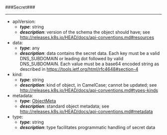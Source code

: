 ###Secret###

---
* apiVersion: 
  * **_type_**: string
  * **_description_**: version of the schema the object should have; see http://releases.k8s.io/HEAD/docs/api-conventions.md#resources
* data: 
  * **_type_**: any
  * **_description_**: data contains the secret data.  Each key must be a valid DNS_SUBDOMAIN or leading dot followed by valid DNS_SUBDOMAIN.  Each value must be a base64 encoded string as described in https://tools.ietf.org/html/rfc4648#section-4
* kind: 
  * **_type_**: string
  * **_description_**: kind of object, in CamelCase; cannot be updated; see http://releases.k8s.io/HEAD/docs/api-conventions.md#types-kinds
* metadata: 
  * **_type_**: [ObjectMeta](ObjectMeta.md)
  * **_description_**: standard object metadata; see http://releases.k8s.io/HEAD/docs/api-conventions.md#metadata
* type: 
  * **_type_**: string
  * **_description_**: type facilitates programmatic handling of secret data
